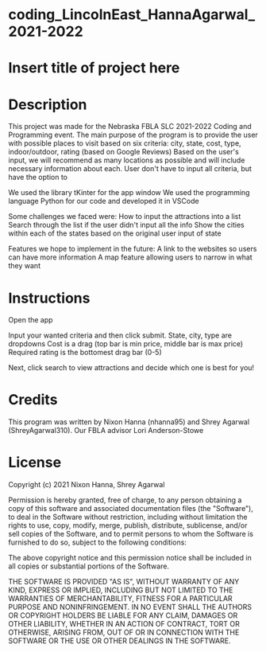 # coding_LincolnEast_HannaAgarwal_2021-2022

# Insert title of project here

# Description

This project was made for the Nebraska FBLA SLC 2021-2022 Coding and Programming event. 
The main purpose of the program is to provide the user with possible places to visit based on six criteria: city, state, cost, type, indoor/outdoor, rating (based on Google Reviews)
Based on the user's input, we will recommend as many locations as possible and will include necessary information about each. User don't have to input all criteria, but have the option to

We used the library tKinter for the app window
We used the programming language Python for our code and developed it in VSCode

Some challenges we faced were:
  How to input the attractions into a list
  Search through the list if the user didn't input all the info
  Show the cities within each of the states based on the original user input of state
  
Features we hope to implement in the future:
  A link to the websites so users can have more information
  A map feature allowing users to narrow in what they want
  
# Instructions

Open the app

Input your wanted criteria and then click submit.
  State, city, type are dropdowns
  Cost is a drag (top bar is min price, middle bar is max price)
  Required rating is the bottomest drag bar (0-5)
  
Next, click search to view attractions and decide which one is best for you!

# Credits

This program was written by Nixon Hanna (nhanna95) and Shrey Agarwal (ShreyAgarwal310). Our FBLA advisor Lori Anderson-Stowe

# License

Copyright (c) 2021 Nixon Hanna, Shrey Agarwal

Permission is hereby granted, free of charge, to any person obtaining a copy
of this software and associated documentation files (the "Software"), to deal
in the Software without restriction, including without limitation the rights
to use, copy, modify, merge, publish, distribute, sublicense, and/or sell
copies of the Software, and to permit persons to whom the Software is
furnished to do so, subject to the following conditions:

The above copyright notice and this permission notice shall be included in all
copies or substantial portions of the Software.

THE SOFTWARE IS PROVIDED "AS IS", WITHOUT WARRANTY OF ANY KIND, EXPRESS OR
IMPLIED, INCLUDING BUT NOT LIMITED TO THE WARRANTIES OF MERCHANTABILITY,
FITNESS FOR A PARTICULAR PURPOSE AND NONINFRINGEMENT. IN NO EVENT SHALL THE
AUTHORS OR COPYRIGHT HOLDERS BE LIABLE FOR ANY CLAIM, DAMAGES OR OTHER
LIABILITY, WHETHER IN AN ACTION OF CONTRACT, TORT OR OTHERWISE, ARISING FROM,
OUT OF OR IN CONNECTION WITH THE SOFTWARE OR THE USE OR OTHER DEALINGS IN THE
SOFTWARE.
